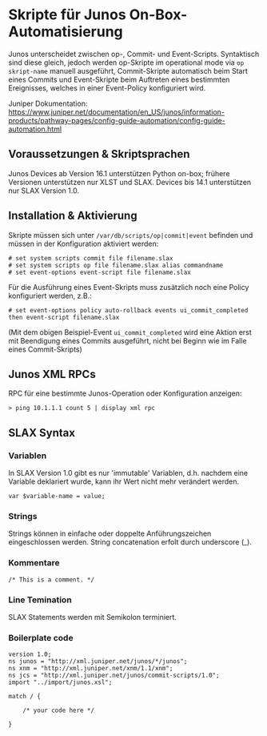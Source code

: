 # Skripte für Junos On-Box-Automatisierung

Junos unterscheidet zwischen op-, Commit- und Event-Scripts. Syntaktisch sind diese gleich, jedoch werden op-Skripte im operational mode via ```op skript-name``` manuell ausgeführt, Commit-Skripte automatisch beim Start eines Commits und Event-Skripte beim Auftreten eines bestimmten Ereignisses, welches in einer Event-Policy konfiguriert wird.

Juniper Dokumentation: https://www.juniper.net/documentation/en_US/junos/information-products/pathway-pages/config-guide-automation/config-guide-automation.html


## Voraussetzungen & Skriptsprachen

Junos Devices ab Version 16.1 unterstützen Python on-box; frühere Versionen unterstützen nur XLST und SLAX. Devices bis 14.1 unterstützen nur SLAX Version 1.0.


## Installation & Aktivierung

Skripte müssen sich unter ```/var/db/scripts/op|commit|event``` befinden und müssen in der Konfiguration aktiviert werden:

    # set system scripts commit file filename.slax
    # set system scripts op file filename.slax alias commandname
    # set event-options event-script file filename.slax

Für die Ausführung eines Event-Skripts muss zusätzlich noch eine Policy konfiguriert werden, z.B.:

    # set event-options policy auto-rollback events ui_commit_completed then event-script filename.slax

(Mit dem obigen Beispiel-Event ```ui_commit_completed``` wird eine Aktion erst mit Beendigung eines Commits ausgeführt, nicht bei Beginn wie im Falle eines Commit-Skripts)


## Junos XML RPCs

RPC für eine bestimmte Junos-Operation oder Konfiguration anzeigen:

    > ping 10.1.1.1 count 5 | display xml rpc


## SLAX Syntax

### Variablen

In SLAX Version 1.0 gibt es nur 'immutable' Variablen, d.h. nachdem eine Variable deklariert wurde, kann ihr Wert nicht mehr verändert werden.

    var $variable-name = value;


### Strings

Strings können in einfache oder doppelte Anführungszeichen eingeschlossen werden. String concatenation erfolt durch underscore (_).


### Kommentare

    /* This is a comment. */


### Line Temination

SLAX Statements werden mit Semikolon terminiert.


### Boilerplate code

    version 1.0;
    ns junos = "http://xml.juniper.net/junos/*/junos";
    ns xnm = "http://xml.juniper.net/xnm/1.1/xnm";
    ns jcs = "http://xml.juniper.net/junos/commit-scripts/1.0";
    import "../import/junos.xsl";

    match / {

        /* your code here */

    }
